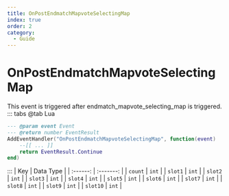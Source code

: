 ```yaml
---
title: OnPostEndmatchMapvoteSelectingMap
index: true
order: 2
category:
  - Guide
---
```


# OnPostEndmatchMapvoteSelectingMap
This event is triggered after endmatch_mapvote_selecting_map is triggered.
::: tabs
@tab Lua
```lua
--- @param event Event
--- @return number EventResult
AddEventHandler("OnPostEndmatchMapvoteSelectingMap", function(event)
    --[[ ... ]]
    return EventResult.Continue
end)
```

:::
|    Key   | Data Type |
| :------: | :-------: |
|  `count` |   `int`   |
|  `slot1` |   `int`   |
|  `slot2` |   `int`   |
|  `slot3` |   `int`   |
|  `slot4` |   `int`   |
|  `slot5` |   `int`   |
|  `slot6` |   `int`   |
|  `slot7` |   `int`   |
|  `slot8` |   `int`   |
|  `slot9` |   `int`   |
| `slot10` |   `int`   |